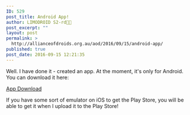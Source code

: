 ```yaml
---
ID: 529
post_title: Android App!
author: LIMODROID S2-rd🔭🔬
post_excerpt: ""
layout: post
permalink: >
  http://allianceofdroids.org.au/aod/2016/09/15/android-app/
published: true
post_date: 2016-09-15 12:21:35
---
```

Well. I have done it - created an app. At the moment, it's only for Android. You can download it here:

<a href="https://apkfileswordapp.s3-us-west-2.amazonaws.com/apps/build/15115/15115-201609150609-release.apk " target="_blank">App Download</a>

If you have some sort of emulator on iOS to get the Play Store, you will be able to get it when I upload it to the Play Store!